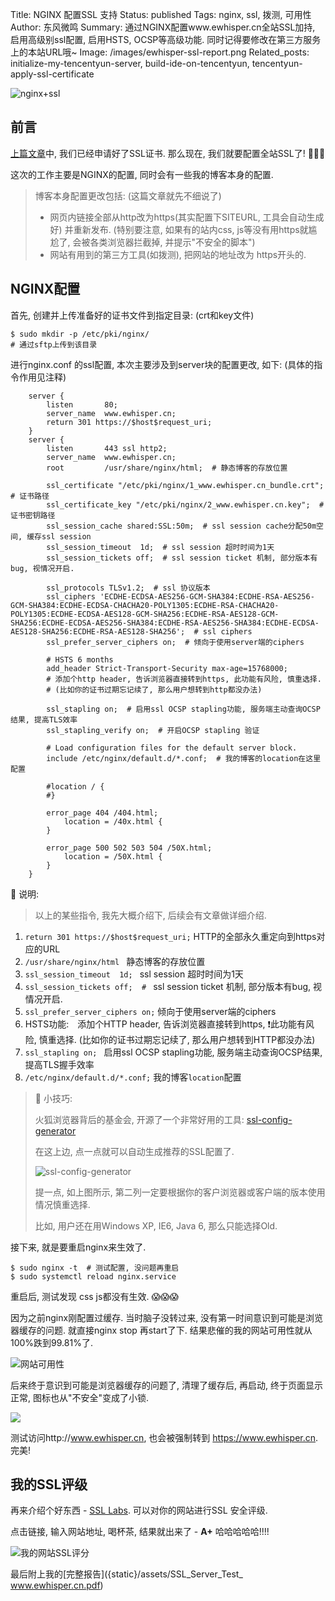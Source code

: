 Title: NGINX 配置SSL 支持
Status: published
Tags: nginx, ssl, 拨测, 可用性 
Author: 东风微鸣
Summary: 通过NGINX配置www.ewhisper.cn全站SSL加持, 启用高级别ssl配置, 启用HSTS, OCSP等高级功能. 同时记得要修改在第三方服务上的本站URL哦~
Image: /images/ewhisper-ssl-report.png
Related_posts: initialize-my-tencentyun-server, build-ide-on-tencentyun, tencentyun-apply-ssl-certificate


![nginx+ssl](./images/nginx-ssl-certificate.jpg)

## 前言

[上篇文章]({filename}/DevOps/tencentyun-apply-ssl-certificate.md)中, 我们已经申请好了SSL证书. 那么现在, 我们就要配置全站SSL了! :muscle::muscle::muscle:

这次的工作主要是NGINX的配置, 同时会有一些我的博客本身的配置.

> 博客本身配置更改包括: (这篇文章就先不细说了)
>
> - 网页内链接全部从http改为https(其实配置下SITEURL, 工具会自动生成好) 并重新发布. (特别要注意, 如果有的站内css, js等没有用https就尴尬了, 会被各类浏览器拦截掉, 并提示"不安全的脚本")
> - 网站有用到的第三方工具(如拨测), 把网站的地址改为 https开头的.

## NGINX配置

首先, 创建并上传准备好的证书文件到指定目录: (crt和key文件)

```shell
$ sudo mkdir -p /etc/pki/nginx/
# 通过sftp上传到该目录
```

进行nginx.conf 的ssl配置, 本次主要涉及到server块的配置更改, 如下: (具体的指令作用见注释)

```nginx
    server {
        listen       80;
        server_name  www.ewhisper.cn;
        return 301 https://$host$request_uri;
    }
	server {
        listen       443 ssl http2;
        server_name  www.ewhisper.cn;
        root         /usr/share/nginx/html;  # 静态博客的存放位置

        ssl_certificate "/etc/pki/nginx/1_www.ewhisper.cn_bundle.crt";  # 证书路径
        ssl_certificate_key "/etc/pki/nginx/2_www.ewhisper.cn.key";  # 证书密钥路径
        ssl_session_cache shared:SSL:50m;  # ssl session cache分配50m空间, 缓存ssl session
        ssl_session_timeout  1d;  # ssl session 超时时间为1天
        ssl_session_tickets off;  # ssl session ticket 机制, 部分版本有bug, 视情况开启.

        ssl_protocols TLSv1.2;  # ssl 协议版本
        ssl_ciphers 'ECDHE-ECDSA-AES256-GCM-SHA384:ECDHE-RSA-AES256-GCM-SHA384:ECDHE-ECDSA-CHACHA20-POLY1305:ECDHE-RSA-CHACHA20-POLY1305:ECDHE-ECDSA-AES128-GCM-SHA256:ECDHE-RSA-AES128-GCM-SHA256:ECDHE-ECDSA-AES256-SHA384:ECDHE-RSA-AES256-SHA384:ECDHE-ECDSA-AES128-SHA256:ECDHE-RSA-AES128-SHA256';  # ssl ciphers
        ssl_prefer_server_ciphers on;  # 倾向于使用server端的ciphers

        # HSTS 6 months
        add_header Strict-Transport-Security max-age=15768000;  
        # 添加个http header, 告诉浏览器直接转到https, 此功能有风险, 慎重选择. 
        # (比如你的证书过期忘记续了, 那么用户想转到http都没办法)

        ssl_stapling on;  # 启用ssl OCSP stapling功能, 服务端主动查询OCSP结果, 提高TLS效率
        ssl_stapling_verify on;  # 开启OCSP stapling 验证

        # Load configuration files for the default server block.
        include /etc/nginx/default.d/*.conf;  # 我的博客的location在这里配置

        #location / {
        #}

        error_page 404 /404.html;
            location = /40x.html {
        }

        error_page 500 502 503 504 /50X.html;
            location = /50X.html {
        }
    }

```

:notebook: 说明:

>  以上的某些指令, 我先大概介绍下, 后续会有文章做详细介绍.

1. `return 301 https://$host$request_uri;`   HTTP的全部永久重定向到https对应的URL
2. `/usr/share/nginx/html `  静态博客的存放位置
3. `ssl_session_timeout  1d; `  ssl session 超时时间为1天
4. `ssl_session_tickets off;  # `  ssl session ticket 机制, 部分版本有bug, 视情况开启.
5. `ssl_prefer_server_ciphers on;`  倾向于使用server端的ciphers
6. HSTS功能:　添加个HTTP header, 告诉浏览器直接转到https, :exclamation:此功能有风险, 慎重选择.  (比如你的证书过期忘记续了, 那么用户想转到HTTP都没办法)
7. `ssl_stapling on; `  启用ssl OCSP stapling功能, 服务端主动查询OCSP结果, 提高TLS握手效率
8. `/etc/nginx/default.d/*.conf;`  我的博客`location`配置

> :notebook: 小技巧:
>
> 火狐浏览器背后的基金会, 开源了一个非常好用的工具: [ssl-config-generator](https://mozilla.github.io/server-side-tls/ssl-config-generator/)
>
> 在这上边, 点一点就可以自动生成推荐的SSL配置了.
>
> ![ssl-config-generator](./images/ssl-config-generator.png)
>
> 提一点, 如上图所示, 第二列一定要根据你的客户浏览器或客户端的版本使用情况慎重选择. 
>
> 比如, 用户还在用Windows XP, IE6, Java 6, 那么只能选择Old.

接下来, 就是要重启nginx来生效了. 

```shell
$ sudo nginx -t  # 测试配置, 没问题再重启
$ sudo systemctl reload nginx.service
```

重启后, 测试发现 css js都没有生效. :scream::scream::scream:

因为之前nginx刚配置过缓存. 当时脑子没转过来, 没有第一时间意识到可能是浏览器缓存的问题. 就直接nginx stop 再start了下. 结果悲催的我的网站可用性就从100%跌到99.81%了.

![网站可用性](images/index.png)

后来终于意识到可能是浏览器缓存的问题了, 清理了缓存后, 再启动, 终于页面显示正常, 图标也从"不安全"变成了小锁.

![](./images/ssl-ewhisper.png)

测试访问http://www.ewhisper.cn, 也会被强制转到 https://www.ewhisper.cn. 完美!

## 我的SSL评级

再来介绍个好东西 - [SSL Labs](https://www.ssllabs.com/ssltest/analyze.html). 可以对你的网站进行SSL 安全评级. 

点击链接, 输入网站地址, 喝杯茶, 结果就出来了 - **A+** 哈哈哈哈哈!!!!

![我的网站SSL评分](./images/ewhisper-ssl-report.png)

最后附上我的[完整报告]({static}/assets/SSL_Server_Test_ www.ewhisper.cn.pdf)



